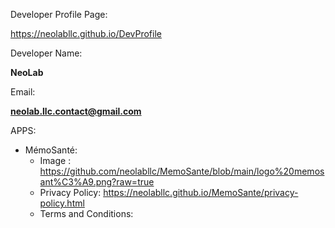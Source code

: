 Developer Profile Page:

https://neolabllc.github.io/DevProfile

Developer Name:

**NeoLab**

Email: 

**neolab.llc.contact@gmail.com**

APPS:

- MémoSanté:
  - Image : https://github.com/neolabllc/MemoSante/blob/main/logo%20memosant%C3%A9.png?raw=true
  - Privacy Policy: https://neolabllc.github.io/MemoSante/privacy-policy.html
  - Terms and Conditions:
